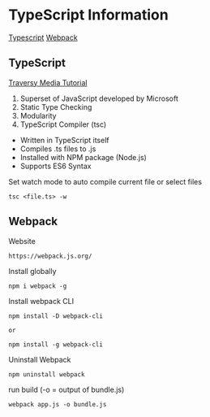 # TypeScript Information

[Typescript](https://www.typescriptlang.org/)
[Webpack](#Webpack)

## TypeScript

[Traversy Media Tutorial](https://www.youtube.com/watch?v=rAy_3SlqT-E)
1. Superset of JavaScript developed by Microsoft
2. Static Type Checking
3. Modularity
4. TypeScript Compiler (tsc)
- Written in TypeScript itself
- Compiles .ts files to .js
- Installed with NPM package (Node.js)
- Supports ES6 Syntax

Set watch mode to auto compile current file or select files
```
tsc <file.ts> -w
```
## Webpack

Website
```html
https://webpack.js.org/
```

Install globally
```
npm i webpack -g
```

Install webpack CLI
```
npm install -D webpack-cli

or

npm install -g webpack-cli
```

Uninstall Webpack
```
npm uninstall webpack
```

run build (-o = output of bundle.js)
```
webpack app.js -o bundle.js
```

